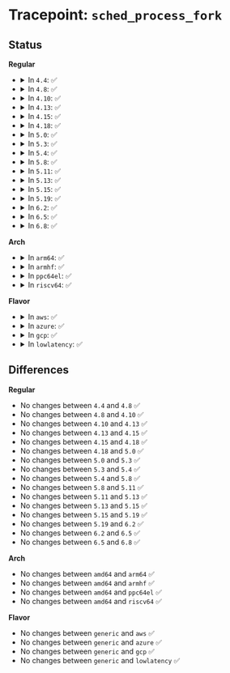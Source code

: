 # Tracepoint: <code>sched_process_fork</code>

## Status
<b>Regular</b>
<ul>
<li>
<details>
<summary>In <code>4.4</code>: ✅</summary>

Event:

```c
struct trace_event_raw_sched_process_fork {
    struct trace_entry ent;
    char parent_comm[16];
    pid_t parent_pid;
    char child_comm[16];
    pid_t child_pid;
    char __data[0];
};
```
Function:

```c
void trace_event_raw_event_sched_process_fork(void *__data, struct task_struct *parent, struct task_struct *child);
```
</details>
</li>
<li>
<details>
<summary>In <code>4.8</code>: ✅</summary>

Event:

```c
struct trace_event_raw_sched_process_fork {
    struct trace_entry ent;
    char parent_comm[16];
    pid_t parent_pid;
    char child_comm[16];
    pid_t child_pid;
    char __data[0];
};
```
Function:

```c
void trace_event_raw_event_sched_process_fork(void *__data, struct task_struct *parent, struct task_struct *child);
```
</details>
</li>
<li>
<details>
<summary>In <code>4.10</code>: ✅</summary>

Event:

```c
struct trace_event_raw_sched_process_fork {
    struct trace_entry ent;
    char parent_comm[16];
    pid_t parent_pid;
    char child_comm[16];
    pid_t child_pid;
    char __data[0];
};
```
Function:

```c
void trace_event_raw_event_sched_process_fork(void *__data, struct task_struct *parent, struct task_struct *child);
```
</details>
</li>
<li>
<details>
<summary>In <code>4.13</code>: ✅</summary>

Event:

```c
struct trace_event_raw_sched_process_fork {
    struct trace_entry ent;
    char parent_comm[16];
    pid_t parent_pid;
    char child_comm[16];
    pid_t child_pid;
    char __data[0];
};
```
Function:

```c
void trace_event_raw_event_sched_process_fork(void *__data, struct task_struct *parent, struct task_struct *child);
```
</details>
</li>
<li>
<details>
<summary>In <code>4.15</code>: ✅</summary>

Event:

```c
struct trace_event_raw_sched_process_fork {
    struct trace_entry ent;
    char parent_comm[16];
    pid_t parent_pid;
    char child_comm[16];
    pid_t child_pid;
    char __data[0];
};
```
Function:

```c
void trace_event_raw_event_sched_process_fork(void *__data, struct task_struct *parent, struct task_struct *child);
```
</details>
</li>
<li>
<details>
<summary>In <code>4.18</code>: ✅</summary>

Event:

```c
struct trace_event_raw_sched_process_fork {
    struct trace_entry ent;
    char parent_comm[16];
    pid_t parent_pid;
    char child_comm[16];
    pid_t child_pid;
    char __data[0];
};
```
Function:

```c
void trace_event_raw_event_sched_process_fork(void *__data, struct task_struct *parent, struct task_struct *child);
```
</details>
</li>
<li>
<details>
<summary>In <code>5.0</code>: ✅</summary>

Event:

```c
struct trace_event_raw_sched_process_fork {
    struct trace_entry ent;
    char parent_comm[16];
    pid_t parent_pid;
    char child_comm[16];
    pid_t child_pid;
    char __data[0];
};
```
Function:

```c
void trace_event_raw_event_sched_process_fork(void *__data, struct task_struct *parent, struct task_struct *child);
```
</details>
</li>
<li>
<details>
<summary>In <code>5.3</code>: ✅</summary>

Event:

```c
struct trace_event_raw_sched_process_fork {
    struct trace_entry ent;
    char parent_comm[16];
    pid_t parent_pid;
    char child_comm[16];
    pid_t child_pid;
    char __data[0];
};
```
Function:

```c
void trace_event_raw_event_sched_process_fork(void *__data, struct task_struct *parent, struct task_struct *child);
```
</details>
</li>
<li>
<details>
<summary>In <code>5.4</code>: ✅</summary>

Event:

```c
struct trace_event_raw_sched_process_fork {
    struct trace_entry ent;
    char parent_comm[16];
    pid_t parent_pid;
    char child_comm[16];
    pid_t child_pid;
    char __data[0];
};
```
Function:

```c
void trace_event_raw_event_sched_process_fork(void *__data, struct task_struct *parent, struct task_struct *child);
```
</details>
</li>
<li>
<details>
<summary>In <code>5.8</code>: ✅</summary>

Event:

```c
struct trace_event_raw_sched_process_fork {
    struct trace_entry ent;
    char parent_comm[16];
    pid_t parent_pid;
    char child_comm[16];
    pid_t child_pid;
    char __data[0];
};
```
Function:

```c
void trace_event_raw_event_sched_process_fork(void *__data, struct task_struct *parent, struct task_struct *child);
```
</details>
</li>
<li>
<details>
<summary>In <code>5.11</code>: ✅</summary>

Event:

```c
struct trace_event_raw_sched_process_fork {
    struct trace_entry ent;
    char parent_comm[16];
    pid_t parent_pid;
    char child_comm[16];
    pid_t child_pid;
    char __data[0];
};
```
Function:

```c
void trace_event_raw_event_sched_process_fork(void *__data, struct task_struct *parent, struct task_struct *child);
```
</details>
</li>
<li>
<details>
<summary>In <code>5.13</code>: ✅</summary>

Event:

```c
struct trace_event_raw_sched_process_fork {
    struct trace_entry ent;
    char parent_comm[16];
    pid_t parent_pid;
    char child_comm[16];
    pid_t child_pid;
    char __data[0];
};
```
Function:

```c
void trace_event_raw_event_sched_process_fork(void *__data, struct task_struct *parent, struct task_struct *child);
```
</details>
</li>
<li>
<details>
<summary>In <code>5.15</code>: ✅</summary>

Event:

```c
struct trace_event_raw_sched_process_fork {
    struct trace_entry ent;
    char parent_comm[16];
    pid_t parent_pid;
    char child_comm[16];
    pid_t child_pid;
    char __data[0];
};
```
Function:

```c
void trace_event_raw_event_sched_process_fork(void *__data, struct task_struct *parent, struct task_struct *child);
```
</details>
</li>
<li>
<details>
<summary>In <code>5.19</code>: ✅</summary>

Event:

```c
struct trace_event_raw_sched_process_fork {
    struct trace_entry ent;
    char parent_comm[16];
    pid_t parent_pid;
    char child_comm[16];
    pid_t child_pid;
    char __data[0];
};
```
Function:

```c
void trace_event_raw_event_sched_process_fork(void *__data, struct task_struct *parent, struct task_struct *child);
```
</details>
</li>
<li>
<details>
<summary>In <code>6.2</code>: ✅</summary>

Event:

```c
struct trace_event_raw_sched_process_fork {
    struct trace_entry ent;
    char parent_comm[16];
    pid_t parent_pid;
    char child_comm[16];
    pid_t child_pid;
    char __data[0];
};
```
Function:

```c
void trace_event_raw_event_sched_process_fork(void *__data, struct task_struct *parent, struct task_struct *child);
```
</details>
</li>
<li>
<details>
<summary>In <code>6.5</code>: ✅</summary>

Event:

```c
struct trace_event_raw_sched_process_fork {
    struct trace_entry ent;
    char parent_comm[16];
    pid_t parent_pid;
    char child_comm[16];
    pid_t child_pid;
    char __data[0];
};
```
Function:

```c
void trace_event_raw_event_sched_process_fork(void *__data, struct task_struct *parent, struct task_struct *child);
```
</details>
</li>
<li>
<details>
<summary>In <code>6.8</code>: ✅</summary>

Event:

```c
struct trace_event_raw_sched_process_fork {
    struct trace_entry ent;
    char parent_comm[16];
    pid_t parent_pid;
    char child_comm[16];
    pid_t child_pid;
    char __data[0];
};
```
Function:

```c
void trace_event_raw_event_sched_process_fork(void *__data, struct task_struct *parent, struct task_struct *child);
```
</details>
</li>
</ul>
<b>Arch</b>
<ul>
<li>
<details>
<summary>In <code>arm64</code>: ✅</summary>

Event:

```c
struct trace_event_raw_sched_process_fork {
    struct trace_entry ent;
    char parent_comm[16];
    pid_t parent_pid;
    char child_comm[16];
    pid_t child_pid;
    char __data[0];
};
```
Function:

```c
void trace_event_raw_event_sched_process_fork(void *__data, struct task_struct *parent, struct task_struct *child);
```
</details>
</li>
<li>
<details>
<summary>In <code>armhf</code>: ✅</summary>

Event:

```c
struct trace_event_raw_sched_process_fork {
    struct trace_entry ent;
    char parent_comm[16];
    pid_t parent_pid;
    char child_comm[16];
    pid_t child_pid;
    char __data[0];
};
```
Function:

```c
void trace_event_raw_event_sched_process_fork(void *__data, struct task_struct *parent, struct task_struct *child);
```
</details>
</li>
<li>
<details>
<summary>In <code>ppc64el</code>: ✅</summary>

Event:

```c
struct trace_event_raw_sched_process_fork {
    struct trace_entry ent;
    char parent_comm[16];
    pid_t parent_pid;
    char child_comm[16];
    pid_t child_pid;
    char __data[0];
};
```
Function:

```c
void trace_event_raw_event_sched_process_fork(void *__data, struct task_struct *parent, struct task_struct *child);
```
</details>
</li>
<li>
<details>
<summary>In <code>riscv64</code>: ✅</summary>

Event:

```c
struct trace_event_raw_sched_process_fork {
    struct trace_entry ent;
    char parent_comm[16];
    pid_t parent_pid;
    char child_comm[16];
    pid_t child_pid;
    char __data[0];
};
```
Function:

```c
void trace_event_raw_event_sched_process_fork(void *__data, struct task_struct *parent, struct task_struct *child);
```
</details>
</li>
</ul>
<b>Flavor</b>
<ul>
<li>
<details>
<summary>In <code>aws</code>: ✅</summary>

Event:

```c
struct trace_event_raw_sched_process_fork {
    struct trace_entry ent;
    char parent_comm[16];
    pid_t parent_pid;
    char child_comm[16];
    pid_t child_pid;
    char __data[0];
};
```
Function:

```c
void trace_event_raw_event_sched_process_fork(void *__data, struct task_struct *parent, struct task_struct *child);
```
</details>
</li>
<li>
<details>
<summary>In <code>azure</code>: ✅</summary>

Event:

```c
struct trace_event_raw_sched_process_fork {
    struct trace_entry ent;
    char parent_comm[16];
    pid_t parent_pid;
    char child_comm[16];
    pid_t child_pid;
    char __data[0];
};
```
Function:

```c
void trace_event_raw_event_sched_process_fork(void *__data, struct task_struct *parent, struct task_struct *child);
```
</details>
</li>
<li>
<details>
<summary>In <code>gcp</code>: ✅</summary>

Event:

```c
struct trace_event_raw_sched_process_fork {
    struct trace_entry ent;
    char parent_comm[16];
    pid_t parent_pid;
    char child_comm[16];
    pid_t child_pid;
    char __data[0];
};
```
Function:

```c
void trace_event_raw_event_sched_process_fork(void *__data, struct task_struct *parent, struct task_struct *child);
```
</details>
</li>
<li>
<details>
<summary>In <code>lowlatency</code>: ✅</summary>

Event:

```c
struct trace_event_raw_sched_process_fork {
    struct trace_entry ent;
    char parent_comm[16];
    pid_t parent_pid;
    char child_comm[16];
    pid_t child_pid;
    char __data[0];
};
```
Function:

```c
void trace_event_raw_event_sched_process_fork(void *__data, struct task_struct *parent, struct task_struct *child);
```
</details>
</li>
</ul>

## Differences
<b>Regular</b>
<ul>
<li>
No changes between <code>4.4</code> and <code>4.8</code> ✅
</li>
<li>
No changes between <code>4.8</code> and <code>4.10</code> ✅
</li>
<li>
No changes between <code>4.10</code> and <code>4.13</code> ✅
</li>
<li>
No changes between <code>4.13</code> and <code>4.15</code> ✅
</li>
<li>
No changes between <code>4.15</code> and <code>4.18</code> ✅
</li>
<li>
No changes between <code>4.18</code> and <code>5.0</code> ✅
</li>
<li>
No changes between <code>5.0</code> and <code>5.3</code> ✅
</li>
<li>
No changes between <code>5.3</code> and <code>5.4</code> ✅
</li>
<li>
No changes between <code>5.4</code> and <code>5.8</code> ✅
</li>
<li>
No changes between <code>5.8</code> and <code>5.11</code> ✅
</li>
<li>
No changes between <code>5.11</code> and <code>5.13</code> ✅
</li>
<li>
No changes between <code>5.13</code> and <code>5.15</code> ✅
</li>
<li>
No changes between <code>5.15</code> and <code>5.19</code> ✅
</li>
<li>
No changes between <code>5.19</code> and <code>6.2</code> ✅
</li>
<li>
No changes between <code>6.2</code> and <code>6.5</code> ✅
</li>
<li>
No changes between <code>6.5</code> and <code>6.8</code> ✅
</li>
</ul>
<b>Arch</b>
<ul>
<li>
No changes between <code>amd64</code> and <code>arm64</code> ✅
</li>
<li>
No changes between <code>amd64</code> and <code>armhf</code> ✅
</li>
<li>
No changes between <code>amd64</code> and <code>ppc64el</code> ✅
</li>
<li>
No changes between <code>amd64</code> and <code>riscv64</code> ✅
</li>
</ul>
<b>Flavor</b>
<ul>
<li>
No changes between <code>generic</code> and <code>aws</code> ✅
</li>
<li>
No changes between <code>generic</code> and <code>azure</code> ✅
</li>
<li>
No changes between <code>generic</code> and <code>gcp</code> ✅
</li>
<li>
No changes between <code>generic</code> and <code>lowlatency</code> ✅
</li>
</ul>
